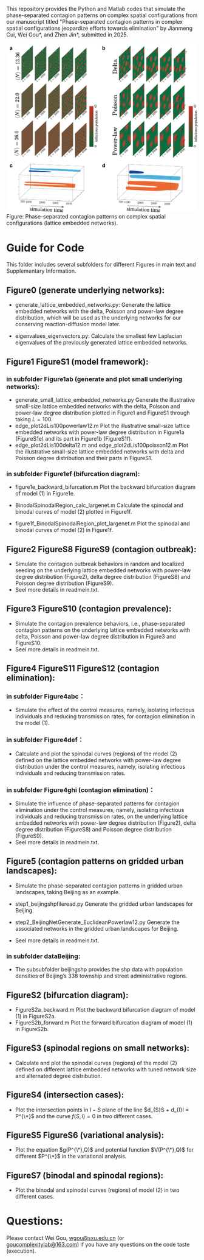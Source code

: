 This repository provides the Python and Matlab codes that simulate the phase-separated contagion patterns on complex spatial configurations from our manuscript titled "Phase-separated contagion patterns in complex spatial configurations jeopardize efforts towards elimination" by Jianmeng Cui, Wei Gou*, and Zhen Jin*, submitted in 2025.
    
![](https://github.com/GouComplexityLab/PSContagionPatternsOnSpatialConfiguration/blob/main/Fig3.png)
Figure: Phase-separated contagion patterns on complex spatial configurations (lattice embedded networks).


# Guide for Code
This folder includes several subfolders for different Figures in main text and Supplementary Information.
## Figure0 (generate underlying networks):
* generate_lattice_embedded_networks.py: Generate the lattice embedded networks with the delta, Poisson and power-law degree distribution, which will be used as the underlying networks for our conserving reaction-diffusion model later.

* eigenvalues_eigenvectors.py: Calculate the smallest few Laplacian eigenvalues of the previously generated lattice embedded networks.
## Figure1 FigureS1 (model framework):
### in subfolder Figure1ab (generate and plot small underlying networks):
* generate_small_lattice_embedded_networks.py Generate the illustrative small-size lattice embedded networks with the delta, Poisson and power-law degree distribution plotted in Figure1 and FigureS1 through taking $L=100$.
* edge_plot2dLis100powerlaw12.m Plot the illustrative small-size lattice embedded networks with power-law degree distribution in Figure1a (FigureS1e) and its part in Figure1b (FigureS1f).
* edge_plot2dLis100delta12.m and edge_plot2dLis100poisson12.m Plot the illustrative small-size lattice embedded networks with delta and Poisson degree distribution and their parts in FigureS1.

### in subfolder Figure1ef (bifurcation diagram):
* figure1e_backward_bifurcation.m Plot the backward bifurcation diagram of model (1) in Figure1e.

* BinodalSpinodalRegion_calc_largenet.m Calculate the spinodal and binodal curves of model (2) plotted in Figure1f.

* figure1f_BinodalSpinodalRegion_plot_largenet.m Plot the spinodal and binodal curves of model (2) in Figure1f.

## Figure2 FigureS8 FigureS9 (contagion outbreak):
* Simulate the contagion outbreak behaviors in random and localized seeding on the underlying lattice embedded networks with power-law degree distribution (Figure2), delta degree distribution (FigureS8) and Poisson degree distribution (FigureS9).
* Seel more details in readmein.txt.

## Figure3 FigureS10 (contagion prevalence):
* Simulate the contagion prevalence behaviors, i.e., phase-separated contagion patterns on the underlying lattice embedded networks with delta, Poisson and power-law degree distribution in Figure3 and FigureS10.
* Seel more details in readmein.txt.

## Figure4 FigureS11 FigureS12 (contagion elimination):
### in subfolder Figure4abc：
* Simulate the effect of the control measures, namely, isolating infectious individuals and reducing transmission rates, for contagion elimination in the model (1).

### in subfolder Figure4def：
* Calculate and plot the spinodal curves (regions) of the model (2) defined on the lattice embedded networks with power-law degree distribution under the control measures, namely, isolating infectious individuals and reducing transmission rates.

### in subfolder Figure4ghi (contagion elimination)：
* Simulate the influence of phase-separated patterns for contagion elimination under the control measures, namely, isolating infectious individuals and reducing transmission rates, on the underlying lattice embedded networks with power-law degree distribution (Figure2), delta degree distribution (FigureS8) and Poisson degree distribution (FigureS9).
* Seel more details in readmein.txt.

## Figure5 (contagion patterns on gridded urban landscapes):
* Simulate the phase-separated contagion patterns in gridded urban landscapes, taking Beijing as an example.
* step1_beijingshpfileread.py Generate the gridded urban landscapes for Beijing.
* step2_BeijingNetGenerate_EuclideanPowerlaw12.py Generate the associated networks in the gridded urban landscapes for Beijing.

* Seel more details in readmein.txt.
### in subfolder dataBeijing:
* The subsubfolder beijingshp provides the shp data with population densities of Beijing’s 338 township and street administrative regions.

## FigureS2 (bifurcation diagram):
* FigureS2a_backward.m Plot the backward bifurcation diagram of model (1) in FigureS2a.
* FigureS2b_forward.m Plot the forward bifurcation diagram of model (1) in FigureS2b.

## FigureS3 (spinodal regions on small networks):
* Calculate and plot the spinodal curves (regions) of the model (2) defined on different lattice embedded networks with tuned network size and alternated degree distribution.

## FigureS4 (intersection cases):
* Plot the intersection points in $I−S$ plane of the line $d_{S}S + d_{I}I = P^{\*}$ and the curve $f(S, I) = 0$ in two different cases.

## FigureS5 FigureS6 (variational analysis):
* Plot the equation $g(P^{\*},Q)$ and potential function $V(P^{\*},Q)$ for different $P^{\*}$ in the variational analysis.

## FigureS7 (binodal and spinodal regions):
* Plot the binodal and spinodal curves (regions) of model (2) in two different cases.

# Questions:
Please contact Wei Gou, wgou@sxu.edu.cn (or goucomplexitylab@163.com) if you have any questions on the code taste (execution).
